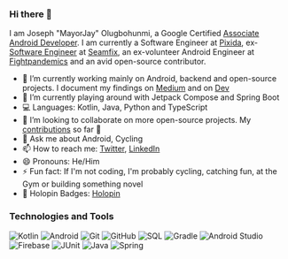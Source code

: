### Hi there 👋
I am Joseph "MayorJay" Olugbohunmi, a Google Certified [Associate Android Developer](https://bit.ly/JO-AAD). I am currently a Software Engineer at [Pixida](https://github.com/Pixida), ex-[Software Engineer](https://github.com/sfxjolugbohunmi) at [Seamfix](https://github.com/seamfix/), an ex-volunteer Android Engineer at [Fightpandemics](https://github.com/fightpandemics) and an avid open-source contributor.

- 🔭 I’m currently working mainly on Android, backend and open-source projects. I document my findings on [Medium](https://olugbohunmijoseph.medium.com/) and on [Dev](https://dev.to/mayorjay)
- 🌱 I’m currently playing around with Jetpack Compose and Spring Boot
- 💻 Languages: Kotlin, Java, Python and TypeScript
- 👯 I’m looking to collaborate on more open-source projects. My [contributions](https://gist.github.com/mayorJAY/84e687715857f4cb3f5e1ce46fe5e6fa) so far 🚀
- 💬 Ask me about Android, Cycling
- 📫 How to reach me: [Twitter](https://twitter.com/mayorjay1), [LinkedIn](https://www.linkedin.com/in/joseph-olugbohunmi/)
- 😄 Pronouns: He/Him
- ⚡ Fun fact: If I'm not coding, I'm probably cycling, catching fun, at the Gym or building something novel
- 🎱 Holopin Badges: [Holopin](https://www.holopin.io/@mayorjay#badges)

### Technologies and Tools
  ![Kotlin](https://img.shields.io/badge/-Kotlin-333333?style=flat&logo=kotlin)
  ![Android](https://img.shields.io/badge/-Android-333333?style=flat&logo=android)
  ![Git](https://img.shields.io/badge/-Git-05122A?style=flat&logo=git)
  ![GitHub](https://img.shields.io/badge/-GitHub-05122A?style=flat&logo=github)
  ![SQL](https://img.shields.io/badge/-SQL-05122A?style=flat&logo=mysql)
  ![Gradle](https://img.shields.io/badge/-Gradle-05122A?style=flat&logo=gradle)
  ![Android Studio](https://img.shields.io/badge/-Android%20Studio-05122A?style=flat&logo=android-studio)
  ![Firebase](https://img.shields.io/badge/-Firebase-333333?style=flat&logo=firebase)
  ![JUnit](https://img.shields.io/badge/-JUnit-333333?style=flat&logo=junit)
  ![Java](https://img.shields.io/badge/-Java-333333?style=flat&logo=java)
  ![Spring](https://img.shields.io/badge/-Spring-333333?style=flat&logo=spring)
